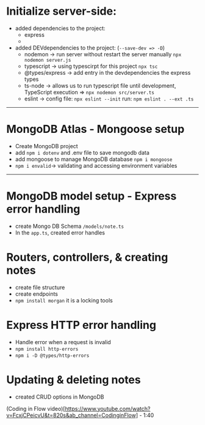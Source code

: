 # Initialize server-side:

- added dependencies to the project:
  - express
  -
- added DEVdependencies to the project: (`--save-dev => -D`)
  - nodemon -> run server without restart the server manually `npx nodemon server.js`
  - typescript -> using typescirpt for this project `npx tsc`
  - @types/express -> add entry in the devdependencies the express types
  - ts-node -> allows us to run typescript file until development, TypeScript execution => `npx nodemon src/server.ts`
  - eslint -> config file: `npx eslint --init` run: `npm eslint . --ext .ts`

---

# MongoDB Atlas - Mongoose setup

- Create MongoDB project
- add `npm i dotenv` and .env file to save mongodb data
- add mongoose to manage MongoDB database `npm i mongoose`
- `npm i envalid`-> validating and accessing environment variables

---

# MongoDB model setup - Express error handling

- create Mongo DB Schema `/models/note.ts`
- In the `app.ts`, created error handles

# Routers, controllers, & creating notes

- create file structure
- create endpoints
- `npm install morgan` it is a locking tools

# Express HTTP error handling

- Handle error when a request is invalid
- `npm install http-errors`
- `npm i -D @types/http-errors`

# Updating & deleting notes

- created CRUD options in MongoDB

(Coding in Flow video)[https://www.youtube.com/watch?v=FcxjCPeicvU&t=820s&ab_channel=CodinginFlow] - 1:40
